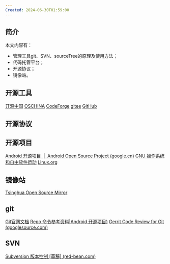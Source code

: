 ```yaml
---
Created: 2024-06-30T01:59:00
---
```

## 简介
本文内容有：
- 管理工具git、SVN、sourceTree的原理及使用方法；
- 代码托管平台；
- 开源协议；
- 镜像站。


## 开源工具
[开源中国](http://www.oschina.net/)
[OSCHINA](https://www.oschina.net/project/tags)
[CodeForge](http://www.codeforge.cn/)
[gitee](https:/www.gitee.com)
[GitHub](https://github.com/)

## 开源协议

## 开源项目
[Android 开源项目  |  Android Open Source Project (google.cn)](https://source.android.google.cn/?hl=zh-cn)
[GNU 操作系统和自由软件运动](https://www.gnu.org/)
[Linux.org](https://www.linux.org/)

## 镜像站
[Tsinghua Open Source Mirror](https://mirrors.tuna.tsinghua.edu.cn/)

## git
[Git官网文档](https://git-scm.com/book/zh/v2/)
[Repo 命令参考资料|Android 开源项目)](https://source.android.google.cn/docs/setup/create/repo?hl=zh-cn)
[Gerrit Code Review for Git (googlesource.com)](https://gerrit-review.googlesource.com/Documentation/)

## SVN
[Subversion 版本控制 [草稿] (red-bean.com)](https://svnbook.red-bean.com/nightly/zh/index.html)